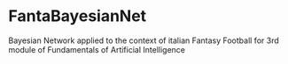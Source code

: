# FantaBayesianNet
Bayesian Network applied to the context of italian Fantasy Football for 3rd module of Fundamentals of Artificial Intelligence
